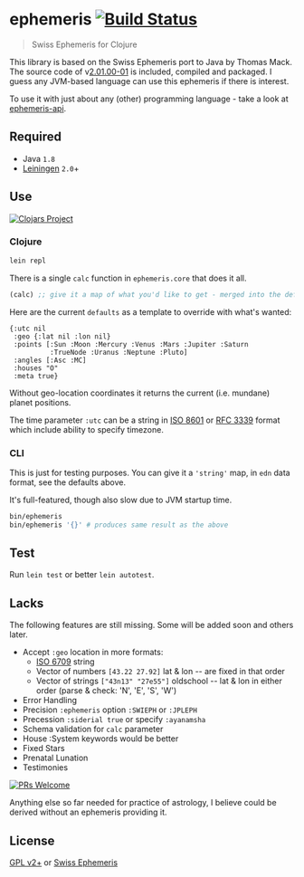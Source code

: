 # ephemeris [![Build Status](https://circleci.com/gh/astrolin/ephemeris/tree/active.svg?style=shield)](https://circleci.com/gh/astrolin/ephemeris/tree/active)

> Swiss Ephemeris for Clojure

This library is based on the Swiss Ephemeris port to Java by Thomas Mack.
The source code of v[2.01.00-01](http://th-mack.de/international/download)
is included, compiled and packaged.  I guess any JVM-based language
can use this ephemeris if there is interest.

To use it with just about any (other) programming language -
take a look at [ephemeris-api](https://github.com/astrolin/ephemeris-api).

## Required

- Java `1.8`
- [Leiningen](https://leiningen.org) `2.0`+

## Use

[![Clojars Project](http://clojars.org/ephemeris/latest-version.svg)](http://clojars.org/ephemeris)

### Clojure

```sh
lein repl
```

There is a single `calc` function in `ephemeris.core` that does it all.

```clojure
(calc) ;; give it a map of what you'd like to get - merged into the defaults
```

Here are the current `defaults` as a template to override with what's wanted:

```edn
{:utc nil
 :geo {:lat nil :lon nil}
 :points [:Sun :Moon :Mercury :Venus :Mars :Jupiter :Saturn
          :TrueNode :Uranus :Neptune :Pluto]
 :angles [:Asc :MC]
 :houses "O"
 :meta true}
```

Without geo-location coordinates it returns the current (i.e. mundane) planet positions.

The time parameter `:utc` can be a string in
[ISO 8601](https://en.wikipedia.org/wiki/ISO_8601) or
[RFC 3339](https://tools.ietf.org/html/rfc3339#section-5.6) format
which include ability to specify timezone.

### CLI

This is just for testing purposes.
You can give it a `'string'` map, in `edn` data format, see the defaults above.

It's full-featured, though also slow due to JVM startup time.

```sh
bin/ephemeris
bin/ephemeris '{}' # produces same result as the above
```

## Test

Run `lein test` or better `lein autotest`.

## Lacks

The following features are still missing.
Some will be added soon and others later.

- Accept `:geo` location in more formats:
  * [ISO 6709](https://en.wikipedia.org/wiki/ISO_6709) string
  * Vector of numbers `[43.22 27.92]` lat & lon -- are fixed in that order
  * Vector of strings `["43n13" "27e55"]` oldschool -- lat & lon in either order (parse & check: 'N', 'E', 'S', 'W')
- Error Handling
- Precision `:ephemeris` option `:SWIEPH` or `:JPLEPH`
- Precession `:siderial true` or specify `:ayanamsha`
- Schema validation for `calc` parameter
- House :System keywords would be better
- Fixed Stars
- Prenatal Lunation
- Testimonies

[![PRs Welcome](https://img.shields.io/badge/PRs-welcome-brightgreen.svg?style=flat-square)](http://makeapullrequest.com)

Anything else so far needed for practice of astrology,
I believe could be derived without an ephemeris providing it.

## License

[GPL v2+](http://www.gnu.org/licenses/old-licenses/gpl-2.0.html) or
[Swiss Ephemeris](http://www.astro.com/swisseph)
